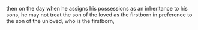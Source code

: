 then on the day when he assigns his possessions as an inheritance to his sons, he may not treat the son of the loved as the firstborn in preference to the son of the unloved, who is the firstborn,
